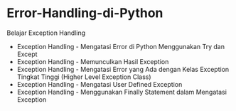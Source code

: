 # Error-Handling-di-Python
Belajar Exception Handling

- Exception Handling - Mengatasi Error di Python Menggunakan Try dan Except
- Exception Handling - Memunculkan Hasil Exception
- Exception Handling - Mengatasi Error yang Ada dengan Kelas Exception Tingkat Tinggi (Higher Level Exception Class)
- Exception Handling - Mengatasi User Defined Exception
- Exception Handling - Menggunakan Finally Statement dalam Mengatasi Exception
